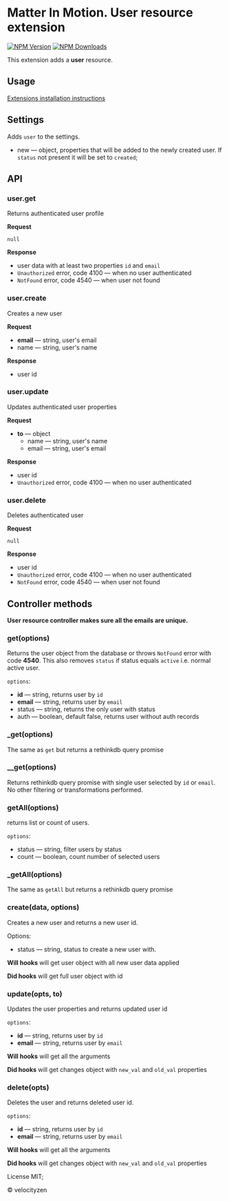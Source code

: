 # Matter In Motion. User resource extension

[![NPM Version](https://img.shields.io/npm/v/mm-mail.svg?style=flat-square)](https://www.npmjs.com/package/mm-mail)
[![NPM Downloads](https://img.shields.io/npm/dt/mm-mail.svg?style=flat-square)](https://www.npmjs.com/package/mm-mail)

This extension adds a __user__ resource.

## Usage

[Extensions installation instructions](https://github.com/matter-in-motion/mm/blob/master/docs/extensions.md)

## Settings

Adds `user` to the settings.

* new — object, properties that will be added to the newly created user. If `status` not present it will be set to `created`;

## API

### user.get

Returns authenticated user profile

**Request**

`null`

**Response**

* user data with at least two properties `id` and `email`
* `Unauthorized` error, code 4100 — when no user authenticated
* `NotFound` error, code 4540 — when user not found

### user.create

Creates a new user

**Request**

* **email** — string, user's email
* name — string, user's name

**Response**

* user id

### user.update

Updates authenticated user properties

**Request**

* **to** — object
  - name — string, user's name
  - email — string, user's email

**Response**

* user id
* `Unauthorized` error, code 4100 — when no user authenticated

### user.delete

Deletes authenticated user

**Request**

`null`

**Response**

* user id
* `Unauthorized` error, code 4100 — when no user authenticated
* `NotFound` error, code 4540 — when user not found


## Controller methods

**User resource controller makes sure all the emails are unique.**

### get(options)

Returns the user object from the database or throws `NotFound` error with code **4540**. This also removes `status` if status equals `active` i.e. normal active user.

`options`:

* **id** — string, returns user by `id`
* **email** — string, returns user by `email`
* status — string, returns the only user with status
* auth — boolean, default false, returns user without auth records

### _get(options)

The same as `get` but returns a rethinkdb query promise

### __get(options)

Returns rethinkdb query promise with single user selected by `id` or `email`. No other filtering or transformations performed.

### getAll(options)

returns list or count of users.

`options`:

* status — string, filter users by status
* count — boolean, count number of selected users

### _getAll(options)

The same as `getAll` but returns a rethinkdb query promise

### create(data, options)

Creates a new user and returns a new user id.

Options:

* status — string, status to create a new user with.

**Will hooks** will get user object with all new user data applied

**Did hooks** will get full user object with id

### update(opts, to)

Updates the user properties and returns updated user id

`options`:
* **id** — string, returns user by `id`
* **email** — string, returns user by `email`

**Will hooks** will get all the arguments

**Did hooks** will get changes object with `new_val` and `old_val` properties

### delete(opts)

Deletes the user and returns deleted user id.

`options`:
* **id** — string, returns user by `id`
* **email** — string, returns user by `email`

**Will hooks** will get all the arguments

**Did hooks** will get changes object with `new_val` and `old_val` properties

License MIT;

© velocityzen
